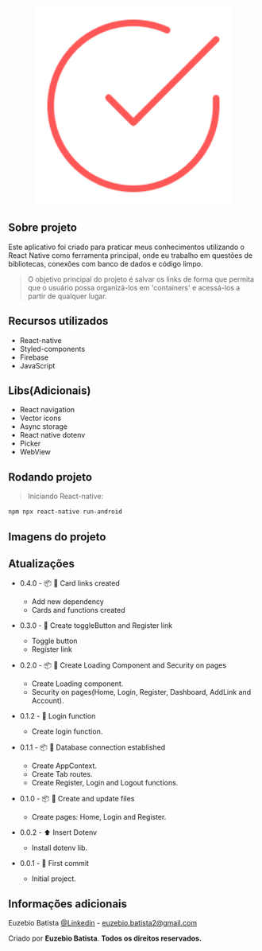 <p align="center"><img src="./src/images/Logo.png" width="400" alt="Logo do aplicativo"></p>

## Sobre projeto

Este aplicativo foi criado para praticar meus conhecimentos utilizando o React Native como ferramenta principal, onde eu trabalho em questões de bibliotecas, conexões com banco de dados e código limpo.

> O objetivo principal do projeto é salvar os links de forma que permita que o usuário possa organizá-los em 'containers' e acessá-los a partir de qualquer lugar.


## Recursos utilizados

- React-native
- Styled-components
- Firebase
- JavaScript

## Libs(Adicionais)

- React navigation
- Vector icons
- Async storage
- React native dotenv
- Picker
- WebView

## Rodando projeto

> Iniciando React-native:

```sh
npm npx react-native run-android
```

## Imagens do projeto


## Atualizações

* 0.4.0 - 📦️ 📝 Card links created
    * Add new dependency
    * Cards and functions  created

* 0.3.0 - 📝 Create toggleButton and Register link
    * Toggle button
    * Register link

* 0.2.0 - 📦️ 📝 Create Loading Component and Security on pages
    * Create Loading component.
    * Security on pages(Home, Login, Register, Dashboard, AddLink and Account).

* 0.1.2 - 📝 Login function
    * Create login function.

* 0.1.1 - 📦️ 📝 Database connection established
    * Create AppContext.
    * Create Tab routes.
    * Create Register, Login and Logout functions.

* 0.1.0 - 📦️ 💄 Create and update files
    * Create pages: Home, Login and Register.

* 0.0.2 - ⬆️ Insert Dotenv
    * Install dotenv lib.

* 0.0.1 - 🎉 First commit
    * Initial project.

## Informações adicionais

Euzebio Batista [@Linkedin](https://www.linkedin.com/in/euzebio-batista) - euzebio.batista2@gmail.com

Criado por **Euzebio Batista**.
**Todos os direitos reservados.**